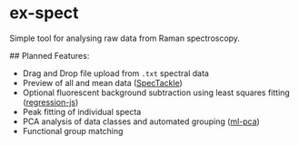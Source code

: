 # ex-spect
Simple tool for analysing raw data from Raman spectroscopy.

## Planned Features:
- Drag and Drop file upload from `.txt` spectral data
- Preview of all and mean data ([SpecTackle](https://bitbucket.org/sbeisken/specktackle))
- Optional fluorescent background subtraction using least squares fitting ([regression-js](https://github.com/Tom-Alexander/regression-js))
- Peak fitting of individual specta
- PCA analysis of data classes and automated grouping ([ml-pca](https://www.npmjs.com/package/ml-pca))
- Functional group matching
